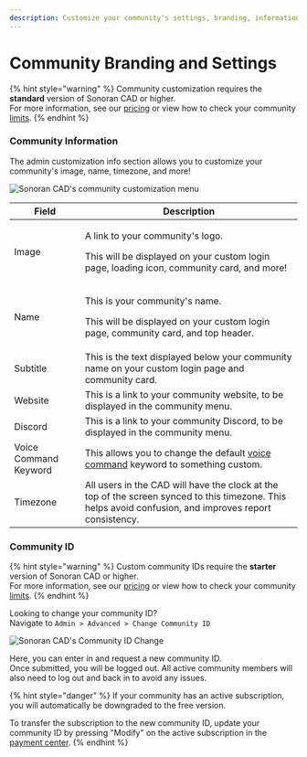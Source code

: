 ```yaml
---
description: Customize your community's settings, branding, information, and more!
---
```


# Community Branding and Settings

{% hint style="warning" %}
Community customization requires the **standard** version of Sonoran CAD or higher.\
For more information, see our [pricing](../../pricing/faq/) or view how to check your community [limits](../getting-started/view-your-limits.md).
{% endhint %}

### Community Information

The admin customization info section allows you to customize your community's image, name, timezone, and more!

![Sonoran CAD's community customization menu](../../.gitbook/assets/com\_info.PNG)

| Field                 | Description                                                                                                                                             |
| --------------------- | ------------------------------------------------------------------------------------------------------------------------------------------------------- |
| Image                 | <p>A link to your community's logo.</p><p>This will be displayed on your custom login page, loading icon, community card, and more!</p>                 |
| Name                  | <p>This is your community's name.</p><p>This will be displayed on your custom login page, community card, and top header.</p>                           |
| Subtitle              | This is the text displayed below your community name on your custom login page and community card.                                                      |
| Website               | This is a link to your community website, to be displayed in the community menu.                                                                        |
| Discord               | This is a link to your community Discord, to be displayed in the community menu.                                                                        |
| Voice Command Keyword | This allows you to change the default [voice command](../other-features/voice-commands.md) keyword to something custom.                                 |
| Timezone              | All users in the CAD will have the clock at the top of the screen synced to this timezone. This helps avoid confusion, and improves report consistency. |

### Community ID

{% hint style="warning" %}
Custom community IDs require the **starter** version of Sonoran CAD or higher.\
For more information, see our [pricing](https://sonorancad.com/app/#/pricing) or view how to check your community [limits](../getting-started/view-your-limits.md).
{% endhint %}

Looking to change your community ID?\
Navigate to `Admin > Advanced > Change Community ID`

![Sonoran CAD's Community ID Change](../../.gitbook/assets/CAD\_ChangeCommId.png)

Here, you can enter in and request a new community ID.\
Once submitted, you will be logged out. All active community members will also need to log out and back in to avoid any issues.

{% hint style="danger" %}
If your community has an active subscription, you will automatically be downgraded to the free version.

To transfer the subscription to the new community ID, update your community ID by pressing "Modify" on the active subscription in the [payment center](../../pricing/faq/accessing-the-payment-center.md).
{% endhint %}

